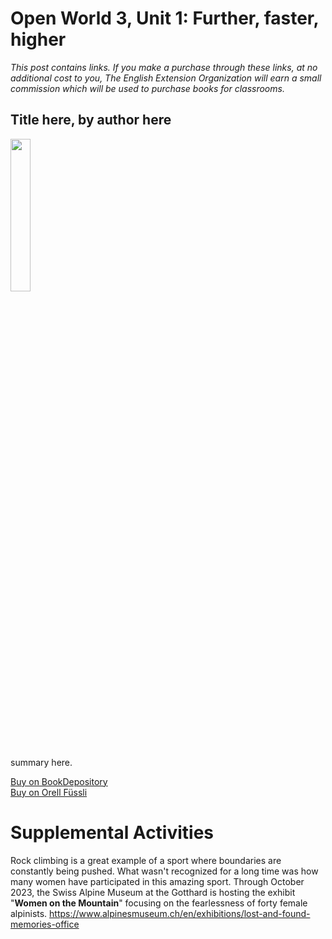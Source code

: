 # Open World 3, Unit 1: Further, faster, higher
*This post contains links. If you make a purchase through these links, at no additional cost to you, The English Extension Organization will earn a small commission which will be used to purchase books for classrooms.*

## Title here, by author here

<img src="imgurlinkhere.png" width="25%" />

summary here.

<a href="bookdepository link here" rel="nofollow"> Buy on BookDepository</a>  
<a href="orell fussli link here" rel="nofollow">Buy on Orell Füssli</a> 
 
# Supplemental Activities

Rock climbing is a great example of a sport where boundaries are constantly being pushed.  What wasn't recognized for a long time was how many women have participated in this amazing sport.  Through October 2023, the Swiss Alpine Museum at the Gotthard is hosting the exhibit "**Women on the Mountain**" focusing on the fearlessness of forty female alpinists.  https://www.alpinesmuseum.ch/en/exhibitions/lost-and-found-memories-office



<!--stackedit_data:
eyJoaXN0b3J5IjpbLTM1NTQ3NzYzNV19
-->